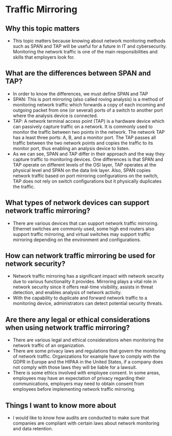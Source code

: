 # Traffic Mirroring
## Why this topic matters
- This topic matters because knowing about network monitoring methods such as SPAN and TAP will be useful for a future in IT and cybersecurity. Monitoring the network traffic is one of the main responsibilities and skills that employers look for.
## What are the differences between SPAN and TAP?
- In order to know the differences, we must define SPAN and TAP
- SPAN: This is port mirroring (also called roving analysis) is a method of monitoring network traffic which forwards a copy of each incoming and outgoing packet from one (or several) ports of a switch to another port where the analysis device is connected.
- TAP: A network terminal access point (TAP) is a hardware device which can passively capture traffic on a network. It is commonly used to monitor the traffic between two points in the network. The network TAP has a least three ports: A, B, and a monitor port. The TAP passes all traffic between the two network points and copies the traffic to its monitor port, thus enabling an analysis device to listen.
- As we can see, SPAN and TAP differ in their approach and the way they capture traffic to monitoring devices. One differences is that SPAN and TAP operate on different levels of the OSI layer, TAP operates at the physical level and SPAN on the data link layer. Also, SPAN copies network traffic based on port mirroring configurations on the switch, TAP does not rely on switch configurations but it physically duplicates the traffic.
## What types of network devices can support network traffic mirroring?
- There are various devices that can support network traffic mirroring. Ethernet switches are commonly used, some high end routers also support traffic mirroring, and virtual switches may support traffic mirroring depending on the environment and configurations.
## How can network traffic mirroring be used for network security?
- Network traffic mirroring has a significant impact with network security due to various functionality it provides. Mirroring plays a vital role in network security since it offers real-time visibility, assists in threat detection, and enables analysis of network activity.
- With the capability to duplicate and forward network traffic to a monitoring device, administrators can detect potential security threats. 
## Are there any legal or ethical considerations when using network traffic mirroring?
- There are various legal and ethical considerations when monitoring the network traffic of an organization.
- There are some privacy laws and regulations that govern the monitoring of network traffic. Organizations for example have to comply with the GDPR in Europe and the HIPAA in the United States, if a company does not comply with those laws they will be liable for a lawsuit.
- There is some ethics involved with employee consent. In some areas, employees may have an expectation of privacy regarding their communications, employers may need to obtain consent from employees before implementing network traffic mirroring.
## Things I want to know more about
- I would like to know how audits are conducted to make sure that companies are compliant with certain laws about network monitoring and data retention.
